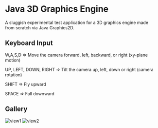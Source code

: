 # Java 3D Graphics Engine

A sluggish experimental test application for a 3D graphics engine made
from scratch via Java Graphics2D.

## Keyboard Input

W,A,S,D => Move the camera forward, left, backward, or right (xy-plane motion)

UP, LEFT, DOWN, RIGHT => Tilt the camera up, left, down or right (camera rotation)

SHIFT => Fly upward

SPACE => Fall downward

## Gallery

![view1](https://github.com/swarmalator/java-3D-graphics-engine/blob/master/images/view1.png)
![view2](https://github.com/swarmalator/java-3D-graphics-engine/blob/master/images/view2.png)
